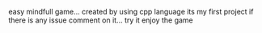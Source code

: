 easy mindfull game...
created by using cpp language
its my first project if there is any issue comment on it...
try it enjoy the game
